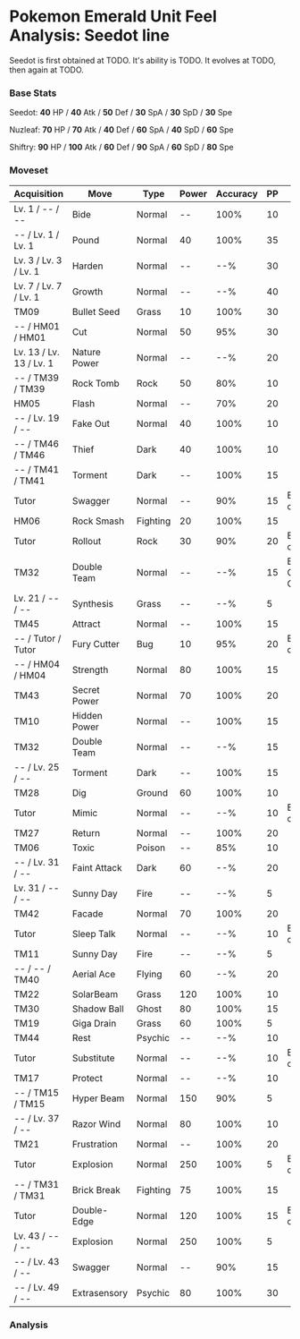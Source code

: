 # Pokemon Emerald Unit Feel Analysis: Seedot line

Seedot is first obtained at TODO. It's ability is TODO. It evolves at TODO, then again at TODO.

### Base Stats

Seedot: **40** HP / **40** Atk / **50** Def / **30** SpA / **30** SpD / **30** Spe

Nuzleaf: **70** HP / **70** Atk / **40** Def / **60** SpA / **40** SpD / **60** Spe

Shiftry: **90** HP / **100** Atk / **60** Def / **90** SpA / **60** SpD / **80** Spe

### Moveset

|Acquisition            |Move        |Type    |Power|Accuracy|PP |Notes                    |
|---                    |---         |---     |---  |---     |---|---                      |
|Lv. 1 / -- / --        |Bide        |Normal  |--   |100%    |10 |                         |
|-- / Lv. 1 / Lv. 1     |Pound       |Normal  |40   |100%    |35 |                         |
|Lv. 3 / Lv. 3 / Lv. 1  |Harden      |Normal  |--   |--%     |30 |                         |
|Lv. 7 / Lv. 7 / Lv. 1  |Growth      |Normal  |--   |--%     |40 |                         |
|TM09                   |Bullet Seed |Grass   |10   |100%    |30 |                         |
|-- / HM01 / HM01       |Cut         |Normal  |50   |95%     |30 |                         |
|Lv. 13 / Lv. 13 / Lv. 1|Nature Power|Normal  |--   |--%     |20 |                         |
|-- / TM39 / TM39       |Rock Tomb   |Rock    |50   |80%     |10 |                         |
|HM05                   |Flash       |Normal  |--   |70%     |20 |                         |
|-- / Lv. 19 / --       |Fake Out    |Normal  |40   |100%    |10 |                         |
|-- / TM46 / TM46       |Thief       |Dark    |40   |100%    |10 |                         |
|-- / TM41 / TM41       |Torment     |Dark    |--   |100%    |15 |                         |
|Tutor                  |Swagger     |Normal  |--   |90%     |15 |Emerald only             |
|HM06                   |Rock Smash  |Fighting|20   |100%    |15 |                         |
|Tutor                  |Rollout     |Rock    |30   |90%     |20 |Emerald only             |
|TM32                   |Double Team |Normal  |--   |--%     |15 |Buy at Game Corner       |
|Lv. 21 / -- / --       |Synthesis   |Grass   |--   |--%     |5  |                         |
|TM45                   |Attract     |Normal  |--   |100%    |15 |                         |
|-- / Tutor / Tutor     |Fury Cutter |Bug     |10   |95%     |20 |Emerald only             |
|-- / HM04 / HM04       |Strength    |Normal  |80   |100%    |15 |                         |
|TM43                   |Secret Power|Normal  |70   |100%    |20 |                         |
|TM10                   |Hidden Power|Normal  |--   |100%    |15 |                         |
|TM32                   |Double Team |Normal  |--   |--%     |15 |                         |
|-- / Lv. 25 / --       |Torment     |Dark    |--   |100%    |15 |                         |
|TM28                   |Dig         |Ground  |60   |100%    |10 |                         |
|Tutor                  |Mimic       |Normal  |--   |--%     |10 |Emerald only             |
|TM27                   |Return      |Normal  |--   |100%    |20 |                         |
|TM06                   |Toxic       |Poison  |--   |85%     |10 |                         |
|-- / Lv. 31 / --       |Faint Attack|Dark    |60   |--%     |20 |                         |
|Lv. 31 / -- / --       |Sunny Day   |Fire    |--   |--%     |5  |                         |
|TM42                   |Facade      |Normal  |70   |100%    |20 |                         |
|Tutor                  |Sleep Talk  |Normal  |--   |--%     |10 |Emerald only             |
|TM11                   |Sunny Day   |Fire    |--   |--%     |5  |                         |
|-- / -- / TM40         |Aerial Ace  |Flying  |60   |--%     |20 |                         |
|TM22                   |SolarBeam   |Grass   |120  |100%    |10 |                         |
|TM30                   |Shadow Ball |Ghost   |80   |100%    |15 |                         |
|TM19                   |Giga Drain  |Grass   |60   |100%    |5  |                         |
|TM44                   |Rest        |Psychic |--   |--%     |10 |                         |
|Tutor                  |Substitute  |Normal  |--   |--%     |10 |Emerald only             |
|TM17                   |Protect     |Normal  |--   |--%     |10 |                         |
|-- / TM15 / TM15       |Hyper Beam  |Normal  |150  |90%     |5  |                         |
|-- / Lv. 37 / --       |Razor Wind  |Normal  |80   |100%    |10 |                         |
|TM21                   |Frustration |Normal  |--   |100%    |20 |                         |
|Tutor                  |Explosion   |Normal  |250  |100%    |5  |Emerald only             |
|-- / TM31 / TM31       |Brick Break |Fighting|75   |100%    |15 |                         |
|Tutor                  |Double-Edge |Normal  |120  |100%    |15 |Emerald only             |
|Lv. 43 / -- / --       |Explosion   |Normal  |250  |100%    |5  |                         |
|-- / Lv. 43 / --       |Swagger     |Normal  |--   |90%     |15 |                         |
|-- / Lv. 49 / --       |Extrasensory|Psychic |80   |100%    |30 |                         |

### Analysis